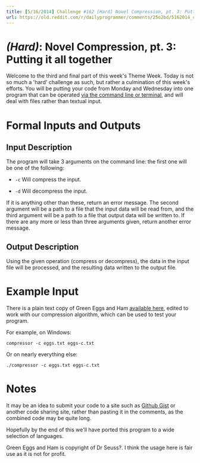 ```yaml
---
title: [5/16/2014] Challenge #162 [Hard] Novel Compression, pt. 3: Putting it all together
url: https://old.reddit.com/r/dailyprogrammer/comments/25o2bd/5162014_challenge_162_hard_novel_compression_pt_3/
---
```


# [](#HardIcon) _(Hard)_: Novel Compression, pt. 3: Putting it all together

Welcome to the third and final part of this week's Theme Week. Today is not so much a 'hard' challenge as such, but rather a culmination of this week's efforts. You will be putting your code from Monday and Wednesday into one program that can be operated [via the command line or terminal](http://en.wikipedia.org/wiki/Command-line_interface#Arguments), and will deal with files rather than textual input.

# Formal Inputs and Outputs

## Input Description

The program will take 3 arguments on the command line: the first one will be one of the following:

* `-c` Will compress the input.

* `-d` Will decompress the input.

If it is anything other than these, return an error message. The second argument will be a path to a file that the input data will be read from, and the third argument will be a path to a file that output data will be written to. If there are any more or less than three arguments given, return another error message.
    
## Output Description

Using the given operation (compress or decompress), the data in the input file will be processed, and the resulting data written to the output file.

# Example Input

There is a plain text copy of Green Eggs and Ham [available here](http://pastie.org/pastes/9180059/text?key=wmyubynyw72ten8m3gzpfw), edited to work with our compression algorithm, which can be used to test your program.

For example, on Windows:

    compressor -c eggs.txt eggs-c.txt

Or on nearly everything else:

    ./compressor -c eggs.txt eggs-c.txt

# Notes

It may be an idea to submit your code to a site such as [Github Gist](https://gist.github.com/) or another code sharing site, rather than pasting it in the comments, as the combined code may be quite long.

Hopefully by the end of this we'll have ported this program to a wide selection of languages.

Green Eggs and Ham is copyright of Dr Seuss?. I think the usage here is fair use as it is not for profit.